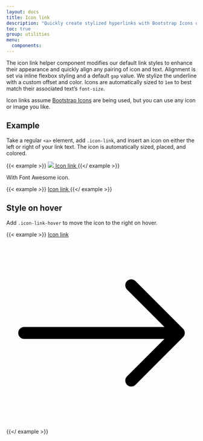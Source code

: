 ```yaml
---
layout: docs
title: Icon link
description: "Quickly create stylized hyperlinks with Bootstrap Icons or other icons."
toc: true
group: utilities
menu:
  components:
---
```


The icon link helper component modifies our default link styles to enhance their appearance and quickly align any pairing of icon and text. Alignment is set via inline flexbox styling and a default `gap` value. We stylize the underline with a custom offset and color. Icons are automatically sized to `1em` to best match their associated text’s `font-size`.

Icon links assume [Bootstrap Icons](https://icons.getbootstrap.com/) are being used, but you can use any icon or image you like.

## Example

Take a regular `<a>` element, add `.icon-link`, and insert an icon on either the left or right of your link text. The icon is automatically sized, placed, and colored.

{{< example >}}
<a class="icon-link" href="#">
  <img src="/images/1.png" class="bi" />
  Icon link
</a>
{{</ example >}}

With Font Awesome icon.

{{< example >}}
<a class="icon-link" href="#">
  Icon link
  <i class="fa-solid fa-arrow-right bi"></i>
</a>
{{</ example >}}

## Style on hover 

Add `.icon-link-hover` to move the icon to the right on hover.

{{< example >}}
<a class="icon-link icon-link-hover" href="#">
  Icon link
  <svg class="bi" viewBox="0 0 16 16">
    <path fill-rule="evenodd" d="M1 8a.5.5 0 0 1 .5-.5h11.793l-3.147-3.146a.5.5 0 0 1 .708-.708l4 4a.5.5 0 0 1 0 .708l-4 4a.5.5 0 0 1-.708-.708L13.293 8.5H1.5A.5.5 0 0 1 1 8z"></path>
  </svg>
</a>
{{</ example >}}